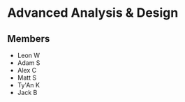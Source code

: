 # **Advanced Analysis & Design** #

## Members ##
- Leon W 
- Adam S
- Alex C
- Matt S
- Ty'An K
- Jack B